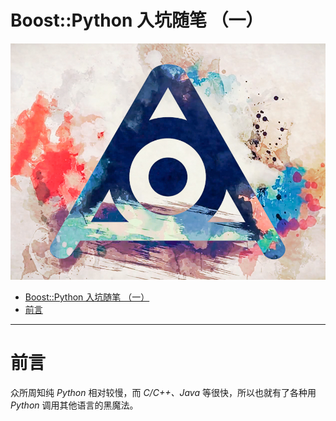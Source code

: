 # Boost::Python 入坑随笔 （一）

![](https://github.com/NagiSenbon/Boost_Python_Start/raw/master/pic/Amazarashi.jpg)

<!-- TOC -->

- [Boost::Python 入坑随笔 （一）](#boostpython-%E5%85%A5%E5%9D%91%E9%9A%8F%E7%AC%94-%E4%B8%80)
- [前言](#%E5%89%8D%E8%A8%80)

<!-- /TOC -->

---

# 前言

众所周知纯 _Python_ 相对较慢，而 _C/C++、Java_ 等很快，所以也就有了各种用 _Python_ 调用其他语言的黑魔法。
